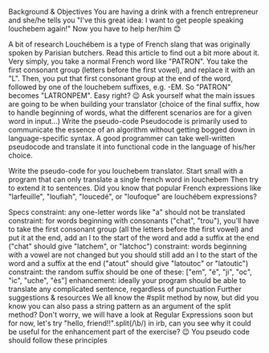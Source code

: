 Background & Objectives
You are having a drink with a french entrepreneur and she/he tells you "I've this great idea: I want to get people speaking louchebem again!" Now you have to help her/him 😊

A bit of research
Louchébem is a type of French slang that was originally spoken by Parisian butchers. Read this article to find out a bit more about it.
Very simply, you take a normal French word like "PATRON". You take the first consonant group (letters before the first vowel), and replace it with an "L". Then, you put that first consonant group at the end of the word, followed by one of the louchebem suffixes, e.g. -EM. So "PATRON" becomes "LATRONPEM". Easy right? 😉
Ask yourself what the main issues are going to be when building your translator (choice of the final suffix, how to handle beginning of words, what the different scenarios are for a given word in input...)
Write the pseudo-code
Pseudocode is primarily used to communicate the essence of an algorithm without getting bogged down in language-specific syntax. A good programmer can take well-written pseudocode and translate it into functional code in the language of his/her choice.

Write the pseudo-code for you louchebem translator.
Start small with a program that can only translate a single french word in louchebem
Then try to extend it to sentences.
Did you know that popular French expressions like "larfeuille", "loufiah", "loucedé", or "loufoque" are louchébem expressions?

Specs
constraint: any one-letter words like "a" should not be translated
constraint: for words beginning with consonants ("chat", "trou"), you'll have to take the first consonant group (all the letters before the first vowel) and put it at the end, add an l to the start of the word and add a suffix at the end ("chat" should give "latchem", or "latchoc")
constraint: words beginning with a vowel are not changed but you should still add an l to the start of the word and a suffix at the end ("atout" should give "latoutoc" or "latoutic")
constraint: the random suffix should be one of these: ["em", "é", "ji", "oc", "ic", "uche", "ès"]
enhancement: ideally your program should be able to translate any complicated sentence, regardless of punctuation
Further suggestions & resources
We all know the #split method by now, but did you know you can also pass a string pattern as an argument of the split method? Don't worry, we will have a look at Regular Expressions soon but for now, let's try "hello, friend!!".split(/\b/) in irb, can you see why it could be useful for the enhancement part of the exercise? 😉
You pseudo code should follow these principles